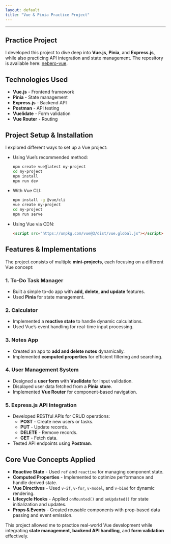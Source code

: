 ```yaml
---
layout: default
title: "Vue & Pinia Practice Project"
---
```

---
## Practice Project

I developed this project to dive deep into **Vue.js**, **Pinia**, and **Express.js**, while also practicing API integration and state management. The repository is available here: [nebero-vue](https://github.com/Inder-singh001/nebero-vue).

## Technologies Used

- **Vue.js** - Frontend framework
- **Pinia** - State management
- **Express.js** - Backend API
- **Postman** - API testing
- **Vuelidate** - Form validation
- **Vue Router** - Routing

## Project Setup & Installation

I explored different ways to set up a Vue project:

- Using Vue’s recommended method:

  ```sh
  npm create vue@latest my-project
  cd my-project
  npm install
  npm run dev
  ```

- With Vue CLI:

  ```sh
  npm install -g @vue/cli
  vue create my-project
  cd my-project
  npm run serve
  ```

- Using Vue via CDN:

  ```html
  <script src="https://unpkg.com/vue@3/dist/vue.global.js"></script>
  ```

## Features & Implementations

The project consists of multiple **mini-projects**, each focusing on a different Vue concept:

### 1. To-Do Task Manager

- Built a simple to-do app with **add, delete, and update** features.
- Used **Pinia** for state management.

### 2. Calculator

- Implemented a **reactive state** to handle dynamic calculations.
- Used Vue’s event handling for real-time input processing.

### 3. Notes App

- Created an app to **add and delete notes** dynamically.
- Implemented **computed properties** for efficient filtering and searching.

### 4. User Management System

- Designed a **user form** with **Vuelidate** for input validation.
- Displayed user data fetched from a **Pinia store**.
- Implemented **Vue Router** for component-based navigation.

### 5. Express.js API Integration

- Developed RESTful APIs for CRUD operations:
  - **POST** - Create new users or tasks.
  - **PUT** - Update records.
  - **DELETE** - Remove records.
  - **GET** - Fetch data.
- Tested API endpoints using **Postman**.

## Core Vue Concepts Applied

- **Reactive State** - Used `ref` and `reactive` for managing component state.
- **Computed Properties** - Implemented to optimize performance and handle derived state.
- **Vue Directives** - Used `v-if`, `v-for`, `v-model`, and `v-bind` for dynamic rendering.
- **Lifecycle Hooks** - Applied `onMounted()` and `onUpdated()` for state initialization and updates.
- **Props & Events** - Created reusable components with prop-based data passing and event emission.

This project allowed me to practice real-world Vue development while integrating **state management**, **backend API handling**, and **form validation** effectively.
